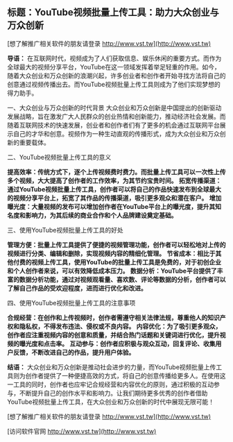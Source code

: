 ## **标题：YouTube视频批量上传工具：助力大众创业与万众创新**

[想了解推广相关软件的朋友请登录 http://www.vst.tw](http://www.vst.tw)

**导语：**
在互联网时代，视频成为了人们获取信息、娱乐休闲的重要方式。而作为全球最大的视频分享平台，YouTube在这一领域发挥着举足轻重的作用。如今，随着大众创业和万众创新的浪潮兴起，许多创业者和创作者开始寻找方法将自己的创意通过视频传播出去。而YouTube视频批量上传工具则成为了他们实现梦想的得力助手。

一、大众创业与万众创新的时代背景
大众创业和万众创新是中国提出的创新驱动发展战略，旨在激发广大人民群众的创业热情和创新能力，推动经济社会发展。而随着互联网技术的快速发展，创业者和创作者们有了更多的机会通过互联网平台展示自己的才华和创意。视频作为一种生动直观的传播形式，成为大众创业和万众创新的重要载体。

二、YouTube视频批量上传工具的意义

**提高效率：传统方式下，逐个上传视频费时费力。而批量上传工具可以一次性上传多个视频，大大提高了创作者的工作效率，为其节约宝贵时间。**
**拓宽传播渠道：通过YouTube视频批量上传工具，创作者可以将自己的作品快速发布到全球最大的视频分享平台上，拓宽了其作品的传播渠道，吸引更多观众和潜在客户。**
**增加曝光度：大量视频的发布可以增加创作者在YouTube平台上的曝光度，提升其知名度和影响力，为其后续的商业合作和个人品牌建设奠定基础。**

三、使用YouTube视频批量上传工具的好处

**管理方便：批量上传工具提供了便捷的视频管理功能，创作者可以轻松地对上传的视频进行分类、编辑和删除，实现视频内容的精细化管理。**
**节省成本：相比于其他付费的视频上传工具，使用YouTube的批量上传工具是免费的，对于初创企业和个人创作者来说，可以有效降低成本压力。**
**数据分析：YouTube平台提供了丰富的数据分析功能，通过对视频观看量、喜欢数、评论等数据的分析，创作者可以了解自己作品的受欢迎程度，进而进行优化和改进。**

四、使用YouTube视频批量上传工具的注意事项

**合规经营：在创作和上传视频时，创作者需遵守相关法律法规，尊重他人的知识产权和隐私权，不得发布违法、侵权或不良内容。**
**内容优化：为了吸引更多观众，创作者应注重视频内容的创意和质量，并结合热门话题和关键词进行优化，提升视频的曝光度和点击率。**
**互动参与：创作者应积极与观众互动，回复评论、收集用户反馈，不断改进自己的作品，提升用户体验。**

**结语：**
大众创业和万众创新是推动社会进步的力量，而YouTube视频批量上传工具则为创作者提供了一种便捷高效的方式，将自己的创意传播给更多人。在使用这一工具的同时，创作者也应牢记合规经营和内容优化的原则，通过积极的互动参与，不断提升自己的创作水平和影响力。让我们期待更多优秀的创作者借助YouTube视频批量上传工具，在大众创业和万众创新的时代中展现无限可能！

[想了解推广相关软件的朋友请登录 http://www.vst.tw](http://www.vst.tw)


[访问软件官网 http://www.vst.tw](http://www.vst.tw)

